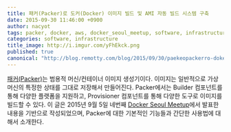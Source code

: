 ```yaml
---
title: 패커(Packer)로 도커(Docker) 이미지 빌드 및 AMI 자동 빌드 시스템 구축
date: 2015-09-30 11:46:00 +0900
author: nacyot
tags: packer, docker, aws, docker_seoul_meetup, software, infrastructure
categories: software, infrastructure
title_image: http://i.imgur.com/yFhEkck.png
published: true
canonical: "http://blog.remotty.com/blog/2015/09/30/paekeopackerro-dokeodocker-imiji-bildeu-mic-ami-jadong-bildeu-siseutem-gucug/"
---
```


[패커(Packer)][packer]는 범용적 머신/컨테이너 이미지 생성기이다. 이미지는 일반적으로 가상머신의 특정한 상태를 그대로 저장해서 만들어진다. Packer에서는 Builder 컴포넌트를 통해 다양한 플랫폼을 지원하고, Provisioner 컴포넌트를 통해 다양한 도구로 이미지를 빌드할 수 있다. 이 글은 2015년 9월 5일 네번째 [Docker Seoul Meetup][meetup_4th]에서 발표한 내용을 기반으로 작성되었으며, Packer에 대한 기본적인 기능들과 간단한 사용법에 대해서 소개한다.

[packer]: https://www.packer.io/
[meetup_4th]: http://forum.opencontainer.co.kr/t/open-container-seoul-meetup-4th/420

<!--more-->
